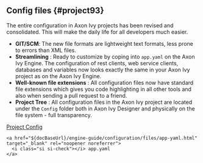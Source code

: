 ## Config files {#project93}

The entire configuration in Axon Ivy projects has been revised and consolidated.
This will make the daily life for all developers much easier.

- __GIT/SCM__: The new file formats are lightweight text formats, less prone to errors than XML files.
- __Streamlining__ : Ready to customize by coping into `app.yaml` on the Axon Ivy Engine. The configuration of rest clients, web service clients, databases and variables now looks exactly the same in your Axon Ivy project as on the Axon Ivy Engine.
- __Well-known file extensions__ : All configuration files now have standard file extensions which gives you code highlighting in all other tools and also when sending a pull request to a friend.
- __Project Tree__ : All configuration files in the Axon Ivy project are located under the `Config` folder both in Axon Ivy Designer and physically on the file system - full transparency.


<div class="short-links">
	<a href="${docBaseUrl}/designer-guide/configuration/index.html" target="_blank" rel="noopener noreferrer">
	  <i class="si si-check"></i> Project Config
	</a>
	
	<a href="${docBaseUrl}/engine-guide/configuration/files/app-yaml.html" target="_blank" rel="noopener noreferrer">
	  <i class="si si-check"></i> app.yaml
	</a>
</div>
